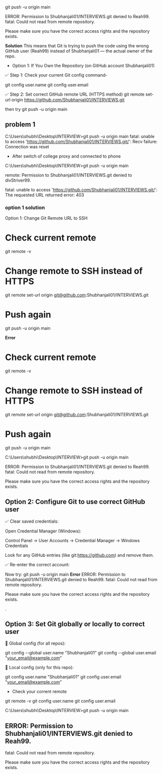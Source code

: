 git push -u origin main

ERROR: Permission to Shubhanjali01/INTERVIEWS.git denied to Reah99.
fatal: Could not read from remote repository.

Please make sure you have the correct access rights
and the repository exists.


**Solution**
This means that Git is trying to push the code using the wrong GitHub user (Reah99) instead of Shubhanjali01 — the actual owner of the repo.


- Option 1: If You Own the Repository (on GitHub account Shubhanjali01)

✅ Step 1: Check your current Git config
command- 

git config user.name
git config user.email


✅ Step 2: Set correct GitHub remote URL (HTTPS method)
git remote set-url origin https://github.com/Shubhanjali01/INTERVIEWS.git

then try 
git push -u origin main


## problem 1
C:\Users\shubhi\Desktop\INTERVIEW>git push -u origin main
fatal: unable to access 'https://github.com/Shubhanjali01/INTERVIEWS.git/': Recv failure: Connection was reset

- After switch of college proxy and connected to phone 

C:\Users\shubhi\Desktop\INTERVIEW>git push -u origin main

remote: Permission to Shubhanjali01/INTERVIEWS.git denied to divStriver99.

fatal: unable to access 'https://github.com/Shubhanjali01/INTERVIEWS.git/': The requested URL returned error: 403

### option 1 solution 
Option 1: Change Git Remote URL to SSH


# Check current remote
git remote -v

# Change remote to SSH instead of HTTPS
git remote set-url origin git@github.com:Shubhanjali01/INTERVIEWS.git

# Push again
git push -u origin main


**Error**
# Check current remote
git remote -v

# Change remote to SSH instead of HTTPS
git remote set-url origin git@github.com:Shubhanjali01/INTERVIEWS.git

# Push again
git push -u origin main

C:\Users\shubhi\Desktop\INTERVIEW>git push -u origin main

ERROR: Permission to Shubhanjali01/INTERVIEWS.git denied to Reah99.
fatal: Could not read from remote repository.

Please make sure you have the correct access rights
and the repository exists.

## Option 2: Configure Git to use correct GitHub user
✅ Clear saved credentials:

Open Credential Manager (Windows):

Control Panel → User Accounts → Credential Manager → Windows Credentials

Look for any GitHub entries (like git:https://github.com) and remove them.

✅ Re-enter the correct account:

Now try:
git push -u origin main
**Error**
ERROR: Permission to Shubhanjali01/INTERVIEWS.git denied to Reah99.
fatal: Could not read from remote repository.

Please make sure you have the correct access rights
and the repository exists.


.

##  Option 3: Set Git globally or locally to correct user

🔄 Global config (for all repos):

git config --global user.name "Shubhanjali01"
git config --global user.email "your_email@example.com"

🔄 Local config (only for this repo):

git config user.name "Shubhanjali01"
git config user.email "your_email@example.com"

- Check your corrent remote 

git remote -v
git config user.name
git config user.email


C:\Users\shubhi\Desktop\INTERVIEW>git push -u origin main

## ERROR: Permission to Shubhanjali01/INTERVIEWS.git denied to Reah99.
fatal: Could not read from remote repository.

Please make sure you have the correct access rights
and the repository exists.